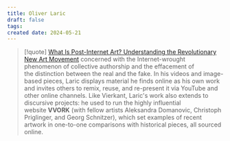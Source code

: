 ```yaml
---
title: Oliver Laric
draft: false
tags: 
created date: 2024-05-21
---
```

> [!quote] [What Is Post-Internet Art? Understanding the Revolutionary New Art Movement](https://www.artspace.com/magazine/interviews_features/trend_report/post_internet_art-52138)
> concerned with the Internet-wrought phenomenon of collective authorship and the effacement of the distinction between the real and the fake. In his videos and image-based pieces, Laric displays material he finds online as his own work and invites others to remix, reuse, and re-present it via YouTube and other online channels. Like Vierkant, Laric's work also extends to discursive projects: he used to run the highly influential website **VVORK** (with fellow artists Aleksandra Domanovic, Christoph Priglinger, and Georg Schnitzer), which set examples of recent artwork in one-to-one comparisons with historical pieces, all sourced online.


